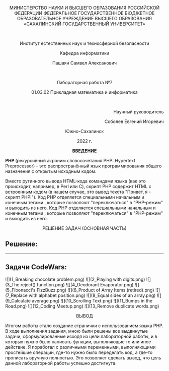 <p align = "center">МИНИСТЕРСТВО НАУКИ И ВЫСШЕГО ОБРАЗОВАНИЯ
РОССИЙСКОЙ ФЕДЕРАЦИИ
ФЕДЕРАЛЬНОЕ ГОСУДАРСТВЕННОЕ БЮДЖЕТНОЕ
ОБРАЗОВАТЕЛЬНОЕ УЧРЕЖДЕНИЕ ВЫСШЕГО ОБРАЗОВАНИЯ
«САХАЛИНСКИЙ ГОСУДАРСТВЕННЫЙ УНИВЕРСИТЕТ»</p>
<br>
<p align = "center">Институт естественных наук и техносферной безопасности</p>
<p align = "center">Кафедра информатики</p>
<p align = "center">Пашаян Самвел Алексанович</p>
<br>
<p align = "center">Лабораторная работа №7</p>
<p align = "center">01.03.02 Прикладная математика и информатика</p>
<br>
<p align = "right" >Научный руководитель</p>
<p align = "right" >Соболев Евгений Игоревич</p>
<p align = "center" >Южно-Сахалинск</p>
<p align = "center" >2022 г.</p>
<p align = "center" ><b>ВВЕДЕНИЕ</b></p>
<p> <b> PHP  </b> (рекурсивный акроним словосочетания PHP: Hypertext Preprocessor) - это распространённый язык программирования общего назначения с открытым исходным кодом.</p>
<p> Вместо рутинного вывода HTML-кода командами языка (как это происходит, например, в Perl или C), скрипт PHP содержит HTML с встроенным кодом (в нашем случае, это вывод текста "Привет, я - скрипт PHP!"). Код PHP отделяется специальными начальным и конечным тегами <?php и ?>, которые позволяют "переключаться" в "PHP-режим" и выходить из него.
Код PHP отделяется специальными начальным и конечным тегами <?php и ?>, которые позволяют "переключаться" в "PHP-режим" и выходить из него.</p>
<p align = "center" > РЕШЕНИЕ ЗАДАЧ (ОСНОВНАЯ ЧАСТЬ) </p>

## Решение:
<?php 

function zad1(){
    $var='Hello';
    echo $var[0],$var[1],$var[4];
}

function zad2(){
    echo 1*60*60;
}

function zad3(){
    $var=1;
    $var+=12;
    $var-=14;
    $var*=5;
    $var/=7;
    $var++;
    $var--;
    echo $var;
}
function zad4(){
    $a=3;
     echo $a;
 }
 function zad5(){
    $a=10;
    $b=2;
    echo ($a+$b);
    echo "\n";
    echo ($a-$b);
    echo "\n";
    echo $a*$b;
    echo "\n";
    echo $a/$b;
 }
 function zad6(){
    $c=15;
    $d=2;
     $result=$c+$d;
     echo $result;
    
 }
 function zad7(){
    $a=10;
    $b=2;
    $c=5;
    echo $a+$b+$c;
    
 }
 function zad8(){
    $a=17;
    $b=10;
    $c=$a-$b;
    $d=7;
    $result=$c+$d;
    echo $result;
    
 }
 function zad9(){
    $text="Hello World!";
    echo $text;
     
  }
  function zad10(){
    $text="Hello ";
    $text2="World!";
    echo $text.$text2;
     
  }
  function zad11(){
    $name="Nikita";
    echo "Hello, ".$name;  
  }
  function zad12(){
    $age=21;
    echo "Im ".$age." years old";
     
  }
  function zad13(){
    $text="abcde";
    echo $text[0].'  '.$text[2].'  '.$text[4];
     
  }
  function zad14(){ 
    $text="Hello, world! ";
    $text[0]='!';
    echo $text;
}
function zad15(){ 
    $snum="12345";
    $summ=0;
    $n=strlen($snum);
     for ($i = 0; $i < $n; $i++) 
   {
       $summ+=$snum[$i];
       
   }
    echo $summ;
}
function zad16(){ 
    $h=60*60;
    $d=$h*24;
    $m=$d*30;
    echo $h.'  '.$d.'  '.$m.'  ';
}
function zad17(){
  $h=date('H');
$m=date('i');
$s=date('s');
echo $h." : ".$m." : ".$s;
}
function zad18(){
  $n=6;
echo ($n*$n);
}
function zad19(){
  $var = 47;
$var += 7;
$var -=  18;
$var *= 10;
$var /= 20;
echo $var;
}
function zad20(){
  $text = 'Я';
  $text .=' хочу';
  $text .=' знать';
  $text .= ' PHP!';
  echo $text;
}
function zad21(){
  $var = 10;
$var ++;
$var ++;
$var --;
echo $var;
}
function zad22(){
  $var = 10;
$var += 7;
$var ++;
$var --;
$var +=12;
$var *=7;
$var -=15;
echo $var;
}
echo "Задание 1 "."\n";
zad1();
echo "\n"."Задание 2 "."\n";
zad2();
echo "\n"."Задание 3 "."\n";
zad3();
echo "\n"."Задание 4 "."\n";
zad4();
echo "\n"."Задание 5 "."\n";
zad5();
echo "\n"."Задание 6 "."\n";
zad6();
echo "\n"."Задание 7 "."\n";
zad7();
echo "\n"."Задание 8 "."\n";
zad8();
echo "\n"."Задание 9 "."\n";
zad9();
echo "\n"."Задание 10 "."\n";
zad10();
echo "\n"."Задание 11 "."\n";
zad11();
echo "\n"."Задание 12 "."\n";
zad12();
echo "\n"."Задание 13 "."\n";
zad13();
echo "\n"."Задание 14 "."\n";
zad14();
echo "\n"."Задание 15 "."\n";
zad15();
echo "\n"."Задание 16 "."\n";
zad16();
echo "\n"."Задание 17 "."\n";
zad16();
echo "\n"."Задание 18 "."\n";
zad18();
echo "\n"."Задание 19 "."\n";
zad19();
echo "\n"."Задание 20 "."\n";
zad20();
echo "\n"."Задание 21 "."\n";
zad21();
echo "\n"."Задание 22 "."\n";
zad22();
?>
- - -

## Задачи CodeWars:
![](1_Breaking chocolate problem.png)
![](2_Playing with digits.png)
![](3_The reject() function.png)
![](4_Deodorant Evaporator.png)
![](5_Fibonacci's FizzBuzz.png)
![](6_Product of Array Items (retired).png)
![](7_Replace with alphabet position.png)
![](8_Equal sides of an array.png)
![](9_Calculate average.png)
![](10_Scrolling Text.png)
![](11_Bumps in the Road.png)
![](12_Coding Meetup.png)
![](13_Remove duplicate words.png)

<p align = "center" > ВЫВОД </p>
<p> Итогом работы стало создание странички с использованием языка PHP. В ходе выполнения задания, мною были решены все выдвинутые задачи, сформулированные исходя из цели лабораторной работы, и в которых нужно было написать функции, выполняющие то или иное действие. Я поработал с различными переменными, выполняющими простейшие операции, где-то нужно было переделать код, а где-то прописать вручную полностью. Это позволяет сделать вывод, что цель данной лабораторной работы успешно достигнута. </p>
